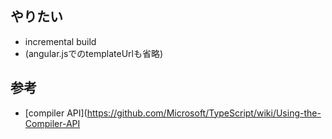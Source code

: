 ## やりたい

- incremental build
- (angular.jsでのtemplateUrlも省略)

## 参考

- [compiler API](https://github.com/Microsoft/TypeScript/wiki/Using-the-Compiler-API
